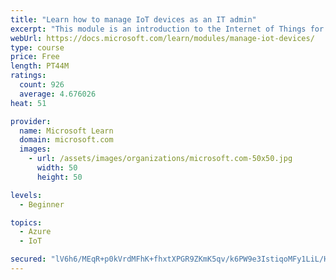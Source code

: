 ```yaml
---
title: "Learn how to manage IoT devices as an IT admin"
excerpt: "This module is an introduction to the Internet of Things for IT admins."
webUrl: https://docs.microsoft.com/learn/modules/manage-iot-devices/
type: course
price: Free
length: PT44M
ratings:
  count: 926
  average: 4.676026
heat: 51

provider:
  name: Microsoft Learn
  domain: microsoft.com
  images:
    - url: /assets/images/organizations/microsoft.com-50x50.jpg
      width: 50
      height: 50

levels:
  - Beginner

topics:
  - Azure
  - IoT

secured: "lV6h6/MEqR+p0kVrdMFhK+fhxtXPGR9ZKmK5qv/k6PW9e3IstiqoMFy1LiL/HSvsgoFepkx8xqy4ijTegqc4UN17Mo704u6fFqjFe7P6jTiK8AGIqJsrMzDYIz9lIvrh3G23C1T4e1hDsDQ0lZjMUaUXPk/eTLYLu5GP2w0zv85gHBDRRp+J/NShZn5yp6YVPtH9qqHMzzb8KSVE8b0XWTYiYFUOU59+mu+QQNpSVv2tPtOqqB8jDu95SFF2B62WlCVgmhVxuvvsiLUNKT2T4xMp2NI2O7oFFw0sxe4mig2K4Q99TpnA1WUJYlYoXBeBBGGo0pxMdCKmUB8Um0LLaySbBsYUFZtsxsCZpnYoqbBv9ywuDeUyx011MgwaVF4rsMAJdsiEw/GL/vGrV2Z/DtWWcW2hYAKru3QJY/XroxU=;RL6eB9LGELSI9/6Qb2MOfg=="
---
```


